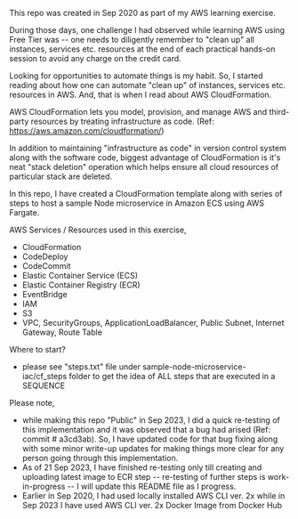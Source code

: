 This repo was created in Sep 2020 as part of my AWS learning exercise.

During those days, one challenge I had observed while learning AWS using Free Tier was -- one needs to diligently remember to "clean up" all instances, services etc. resources at the end of each practical hands-on session to avoid any charge on the credit card.

Looking for opportunities to automate things is my habit. So, I started reading about how one can automate "clean up" of instances, services etc. resources in AWS. And, that is when I read about AWS CloudFormation.

AWS CloudFormation lets you model, provision, and manage AWS and third-party resources by treating infrastructure as code. (Ref: https://aws.amazon.com/cloudformation/)

In addition to maintaining "infrastructure as code" in version control system along with the software code, biggest advantage of CloudFormation is it's neat "stack deletion" operation which helps ensure all cloud resources of particular stack are deleted.

In this repo, I have created a CloudFormation template along with series of steps to host a sample Node microservice in Amazon ECS using AWS Fargate. 

AWS Services / Resources used in this exercise,
- CloudFormation
- CodeDeploy
- CodeCommit
- Elastic Container Service (ECS)
- Elastic Container Registry (ECR)
- EventBridge
- IAM
- S3
- VPC, SecurityGroups, ApplicationLoadBalancer, Public Subnet, Internet Gateway, Route Table

Where to start?
- please see "steps.txt" file under sample-node-microservice-iac/cf_steps folder to get the idea of ALL steps that are executed in a SEQUENCE 

Please note,
- while making this repo "Public" in Sep 2023, I did a quick re-testing of this implementation and it was observed that a bug had arised (Ref: commit # a3cd3ab). So, I have updated code for that bug fixing along with some minor write-up updates for making things more clear for any person going through this implementation.
- As of 21 Sep 2023, I have finished re-testing only till creating and uploading latest image to ECR step -- re-testing of further steps is work-in-progress -- I will update this README file as I progress.
- Earlier in Sep 2020, I had used locally installed AWS CLI ver. 2x while in Sep 2023 I have used AWS CLI ver. 2x Docker Image from Docker Hub





